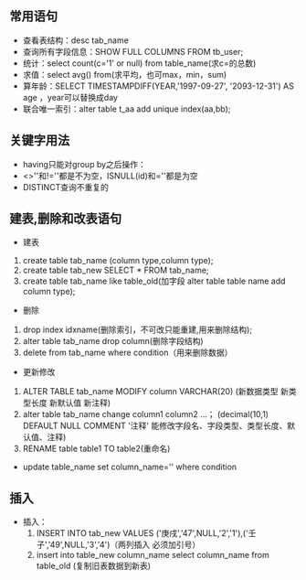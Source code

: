 ## 常用语句
+ 查看表结构：desc tab_name
+ 查询所有字段信息：SHOW FULL COLUMNS FROM tb_user;
+ 统计：select count(c='1' or null) from table_name(求c=的总数)
+ 求值：select avg() from(求平均，也可max，min，sum)
+ 算年龄：SELECT TIMESTAMPDIFF(YEAR,'1997-09-27',   '2093-12-31') AS age ，year可以替换成day
+ 联合唯一索引：alter table t_aa add unique index(aa,bb);
## 关键字用法
- having只能对group by之后操作：
- <>''和!=''都是不为空，ISNULL(id)和=''都是为空 
- DISTINCT查询不重复的
## 建表,删除和改表语句
- 建表
 1. create table tab_name (column type,column type);
 2. create table tab_new SELECT * FROM tab_name;
 3. create table tab_name like table_old(加字段
   alter table table name add column type); 
- 删除
 1. drop index idxname(删除索引，不可改只能重建,用来删除结构);
 2. alter table tab_name drop column(删除字段结构)
 3. delete from tab_name where condition（用来删除数据）
  
+ 更新修改
 1. ALTER TABLE tab_name MODIFY column VARCHAR(20) 
    (新数据类型 新类型长度  新默认值  新注释)
  2. alter table tab_name change column1  column2 ...；
    (decimal(10,1) DEFAULT NULL COMMENT '注释' 能修改字段名、字段类型、类型长度、默认值、注释)
  3. RENAME table table1 TO table2(重命名)
+ update table_name set column_name='' where condition
## 插入
+ 插入：
   1. INSERT INTO tab_new VALUES ('庚戌','47',NULL,'2','1'),('壬子','49',NULL,'3','4')（两列插入 必须加引号）
	2. insert into table_new column_name select column_name from table_old (复制旧表数据到新表)

